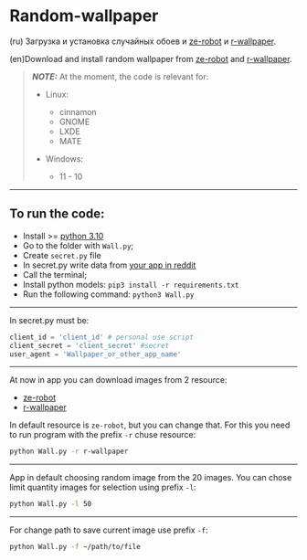 # Random-wallpaper
(ru) Загрузка и установка случайных обоев и [ze-robot](https://www.reddit.com/user/ze-robot/?sort=new) и [r-wallpaper](https://www.reddit.com/r/wallpaper/new/).

(en)Download and install random wallpaper from [ze-robot](https://www.reddit.com/user/ze-robot/?sort=new) and [r-wallpaper](https://www.reddit.com/r/wallpaper/new/). 

> **_NOTE:_** At the moment, the code is relevant for:
>  - Linux:
>    - cinnamon
>    - GNOME
>    - LXDE
>    - MATE
>  
> 
>  - Windows:
>    - 11
     - 10
___

## To run the code:
- Install >= [python 3.10](https://www.python.org/downloads/)
- Go to the folder with `Wall.py`;
- Create `secret.py` file 
- In secret.py write data from [your app in reddit](https://www.reddit.com/prefs/apps)
- Call the terminal;
- Install python models: `pip3 install -r requirements.txt`
- Run the following command: `python3 Wall.py`
___
In secret.py must be:
```python
client_id = 'client_id' # personal use script
client_secret = 'client_secret' #secret
user_agent = 'Wallpaper_or_other_app_name' 
```

___
At now in app you can download images from 2 resource:
 - [ze-robot](https://www.reddit.com/user/ze-robot/)
 - [r-wallpaper](https://www.reddit.com/r/wallpaper/)

In default resource is `ze-robot`, but you can change that. For this you need to run program with the prefix `-r` chuse resource:

```bash
python Wall.py -r r-wallpaper
```
___

App in  default choosing  random image from the 20 images. You can chose limit quantity images for selection using prefix `-l`:
```bash
python Wall.py -l 50
```
___

For change path to save current image use prefix `-f`:
```bash
python Wall.py -f ~/path/to/file
```



